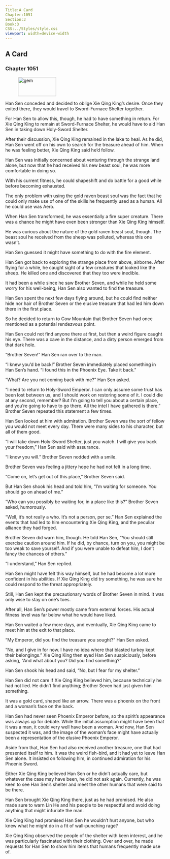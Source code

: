 ```yaml
---
Title:A Card 
Chapter:1051 
Section:3 
Book:3 
CSS:../Styles/style.css 
viewport: width=device-width
---
```

  
## A Card
### Chapter 1051
  
<figure>
	<img src="../Images/gem.gif" alt="gem" id="gem" width="120" height="60" />
</figure>
  

  
Han Sen conceded and decided to oblige Xie Qing King’s desire. Once they exited there, they would travel to Sword-Furnace Shelter together.

For Han Sen to allow this, though, he had to have something in return. For Xie Qing King to remain at Sword-Furnace Shelter, he would have to aid Han Sen in taking down Holy-Sword Shelter.

After their discussion, Xie Qing King remained in the lake to heal. As he did, Han Sen went off on his own to search for the treasure ahead of him. When he was feeling better, Xie Qing King said he’d follow.

Han Sen was initially concerned about venturing through the strange land alone, but now that he had received his new beast soul, he was more comfortable in doing so.

With his current fitness, he could shapeshift and do battle for a good while before becoming exhausted.

The only problem with using the gold raven beast soul was the fact that he could only make use of one of the skills he frequently used as a human. All he could use was Aero.

When Han Sen transformed, he was essentially a fire super creature. There was a chance he might have even been stronger than Xie Qing King himself.

He was curious about the nature of the gold raven beast soul, though. The beast soul he received from the sheep was polluted, whereas this one wasn’t.

Han Sen guessed it might have something to do with the fire element.

Han Sen got back to exploring the strange place from above, airborne. After flying for a while, he caught sight of a few creatures that looked like the sheep. He killed one and discovered that they too were inedible.

It had been a while since he saw Brother Seven, and while he held some worry for his well-being, Han Sen also wanted to find the treasure.

Han Sen spent the next few days flying around, but he could find neither hide nor hair of Brother Seven or the elusive treasure that had led him down there in the first place.

So he decided to return to Cow Mountain that Brother Seven had once mentioned as a potential rendezvous point.

Han Sen could not find anyone there at first, but then a weird figure caught his eye. There was a cave in the distance, and a dirty person emerged from that dark hole.

“Brother Seven!” Han Sen ran over to the man.

“I knew you’d be back!” Brother Seven immediately placed something in Han Sen’s hand. “I found this in the Phoenix Eye. Take it back.”

“What? Are you not coming back with me?” Han Sen asked.

“I need to return to Holy-Sword Emperor. I can only assume some trust has been lost between us, and I should work on restoring some of it. I could die at any second, remember? But I’m going to tell you about a certain place, and you’re going to have to go there. All the intel I have gathered is there.” Brother Seven repeated this statement a few times.

Han Sen looked at him with admiration. Brother Seven was the sort of fellow you would not meet every day. There were many sides to his character, but all of them good.

“I will take down Holy-Sword Shelter, just you watch. I will give you back your freedom,” Han Sen said with assurance.

“I know you will.” Brother Seven nodded with a smile.

Brother Seven was feeling a jittery hope he had not felt in a long time.

“Come on, let’s get out of this place,” Brother Seven said.

But Han Sen shook his head and told him, “I’m waiting for someone. You should go on ahead of me.”

“Who can you possibly be waiting for, in a place like this?” Brother Seven asked, humorously.

“Well, it’s not really a who. It’s not a person, per se.” Han Sen explained the events that had led to him encountering Xie Qing King, and the peculiar alliance they had forged.

Brother Seven did warn him, though. He told Han Sen, “You should still exercise caution around him. If he did, by chance, turn on you, you might be too weak to save yourself. And if you were unable to defeat him, I don’t fancy the chances of others.”

“I understand,” Han Sen replied.

Han Sen might have felt this way himself, but he had become a lot more confident in his abilities. If Xie Qing King did try something, he was sure he could respond to the threat appropriately.

Still, Han Sen kept the precautionary words of Brother Seven in mind. It was only wise to stay on one’s toes.

After all, Han Sen’s power mostly came from external forces. His actual fitness level was far below what he would have liked.

Han Sen waited a few more days, and eventually, Xie Qing King came to meet him at the exit to that place.

“My Emperor, did you find the treasure you sought?” Han Sen asked.

“No, and I give in for now. I have no idea where that blasted turkey kept their belongings.” Xie Qing King then eyed Han Sen suspiciously, before asking, “And what about you? Did you find something?”

Han Sen shook his head and said, “No, but I fear for my shelter.”

Han Sen did not care if Xie Qing King believed him, because technically he had not lied. He didn’t find anything; Brother Seven had just given him something.

It was a gold card, shaped like an arrow. There was a phoenix on the front and a woman’s face on the back.

Han Sen had never seen Phoenix Emperor before, so the spirit’s appearance was always up for debate. While the initial assumption might have been that it was a man, it could very well have been a woman. And now, Han Sen suspected it was, and the image of the woman’s face might have actually been a representation of the elusive Phoenix Emperor.

Aside from that, Han Sen had also received another treasure, one that had presented itself to him. It was the weird fish-bird, and it had yet to leave Han Sen alone. It insisted on following him, in continued admiration for his Phoenix Sword.

Either Xie Qing King believed Han Sen or he didn’t actually care, but whatever the case may have been, he did not ask again. Currently, he was keen to see Han Sen’s shelter and meet the other humans that were said to be there.

Han Sen brought Xie Qing King there, just as he had promised. He also made sure to warn Lin He and his people to be respectful and avoid doing anything that might infuriate the man.

Xie Qing King had promised Han Sen he wouldn’t hurt anyone, but who knew what he might do in a fit of wall-punching rage?

Xie Qing King observed the people of the shelter with keen interest, and he was particularly fascinated with their clothing. Over and over, he made requests for Han Sen to show him items that humans frequently made use of.